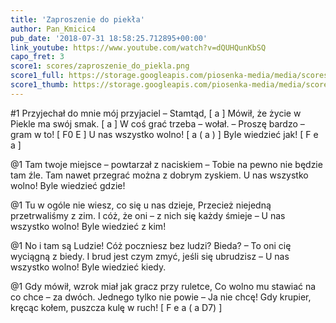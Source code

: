 ```yaml
---
title: 'Zaproszenie do piekła'
author: Pan_Kmicic4
pub_date: '2018-07-31 18:58:25.712895+00:00'
link_youtube: https://www.youtube.com/watch?v=dQUHQunKbSQ
capo_fret: 3
score1: scores/zaproszenie_do_piekla.png
score1_full: https://storage.googleapis.com/piosenka-media/media/scores/zaproszenie_do_piekla.png
score1_thumb: https://storage.googleapis.com/piosenka-media/media/scores/zaproszenie_do_piekla.png.180x0_q85_upscale.png
---
```


#1
Przyjechał do mnie mój przyjaciel – Stamtąd, [ a ]
Mówił, że życie w Piekle ma swój smak. [ a ]
W coś grać trzeba – wołał. – Proszę bardzo – gram w to! [ F0 E ]
U nas wszystko wolno! [ a ( a ) ]
Byle wiedzieć jak! [ F e a ]

@1
Tam twoje miejsce – powtarzał z naciskiem –
Tobie na pewno nie będzie tam źle.
Tam nawet przegrać można z dobrym zyskiem.
U nas wszystko wolno! 
Byle wiedzieć gdzie!

@1
Tu w ogóle nie wiesz, co się u nas dzieje,
Przecież niejedną przetrwaliśmy z zim.
I cóż, że oni – z nich się każdy śmieje –
U nas wszystko wolno!
Byle wiedzieć z kim!

@1
No i tam są Ludzie! Cóż poczniesz bez ludzi?
Bieda? – To oni cię wyciągną z biedy.
I brud jest czym zmyć, jeśli się ubrudzisz –
U nas wszystko wolno! 
Byle wiedzieć kiedy.

@1
Gdy mówił, wzrok miał jak gracz przy ruletce,
Co wolno mu stawiać na co chce – za dwóch.
Jednego tylko nie powie – Ja nie chcę!
Gdy krupier, kręcąc kołem, 
puszcza kulę w ruch! [ F e a ( a D7) ]